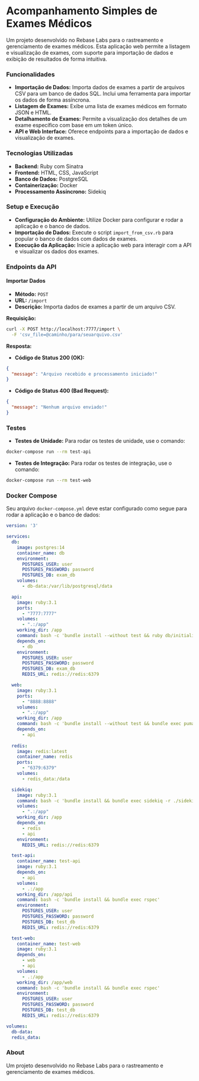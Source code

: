 # Acompanhamento Simples de Exames Médicos

Um projeto desenvolvido no Rebase Labs para o rastreamento e gerenciamento de exames médicos. Esta aplicação web permite a listagem e visualização de exames, com suporte para importação de dados e exibição de resultados de forma intuitiva.

### Funcionalidades

- **Importação de Dados:** Importa dados de exames a partir de arquivos CSV para um banco de dados SQL. Inclui uma ferramenta para importar os dados de forma assíncrona.
- **Listagem de Exames:** Exibe uma lista de exames médicos em formato JSON e HTML.
- **Detalhamento de Exames:** Permite a visualização dos detalhes de um exame específico com base em um token único.
- **API e Web Interface:** Oferece endpoints para a importação de dados e visualização de exames.

### Tecnologias Utilizadas

- **Backend:** Ruby com Sinatra
- **Frontend:** HTML, CSS, JavaScript
- **Banco de Dados:** PostgreSQL
- **Containerização:** Docker
- **Processamento Assíncrono:** Sidekiq

### Setup e Execução

- **Configuração do Ambiente:** Utilize Docker para configurar e rodar a aplicação e o banco de dados.
- **Importação de Dados:** Execute o script `import_from_csv.rb` para popular o banco de dados com dados de exames.
- **Execução da Aplicação:** Inicie a aplicação web para interagir com a API e visualizar os dados dos exames.

### Endpoints da API

#### Importar Dados

- **Método:** `POST`
- **URL:** `/import`
- **Descrição:** Importa dados de exames a partir de um arquivo CSV.

**Requisição:**

```bash
curl -X POST http://localhost:7777/import \
  -F 'csv_file=@caminho/para/seuarquivo.csv'
```

**Resposta:**

- **Código de Status 200 (OK):**

```json
{
  "message": "Arquivo recebido e processamento iniciado!"
}
```

- **Código de Status 400 (Bad Request):**

```json
{
  "message": "Nenhum arquivo enviado!"
}
```

### Testes

- **Testes de Unidade:** Para rodar os testes de unidade, use o comando:

```bash
docker-compose run --rm test-api
```

- **Testes de Integração:** Para rodar os testes de integração, use o comando:

```bash
docker-compose run --rm test-web
```

### Docker Compose

Seu arquivo `docker-compose.yml` deve estar configurado como segue para rodar a aplicação e o banco de dados:

```yaml
version: '3'

services:
  db:
    image: postgres:14
    container_name: db
    environment:
      POSTGRES_USER: user
      POSTGRES_PASSWORD: password
      POSTGRES_DB: exam_db
    volumes:
      - db-data:/var/lib/postgresql/data

  api:
    image: ruby:3.1
    ports:
      - "7777:7777"
    volumes:
      - ".:/app"
    working_dir: /app
    command: bash -c 'bundle install --without test && ruby db/initialize_db.rb && bundle exec puma -C puma_api.rb'
    depends_on:
      - db
    environment:
      POSTGRES_USER: user
      POSTGRES_PASSWORD: password
      POSTGRES_DB: exam_db
      REDIS_URL: redis://redis:6379

  web:
    image: ruby:3.1
    ports:
      - "8888:8888"
    volumes:
      - ".:/app"
    working_dir: /app
    command: bash -c 'bundle install --without test && bundle exec puma -C puma_web.rb'
    depends_on:
      - api
  
  redis:
    image: redis:latest
    container_name: redis
    ports:
      - "6379:6379"
    volumes:
      - redis_data:/data

  sidekiq:
    image: ruby:3.1
    command: bash -c 'bundle install && bundle exec sidekiq -r ./sidekiq/*.rb'
    volumes:
      - ".:/app"
    working_dir: /app
    depends_on:
      - redis
      - api
    environment:
      REDIS_URL: redis://redis:6379

  test-api:
    container_name: test-api
    image: ruby:3.1
    depends_on:
      - api
    volumes:
      - .:/app
    working_dir: /app/api
    command: bash -c 'bundle install && bundle exec rspec'
    environment:
      POSTGRES_USER: user
      POSTGRES_PASSWORD: password
      POSTGRES_DB: test_db
      REDIS_URL: redis://redis:6379

  test-web:
    container_name: test-web
    image: ruby:3.1
    depends_on:
      - web
      - api
    volumes:
      - .:/app
    working_dir: /app/web
    command: bash -c 'bundle install && bundle exec rspec'
    environment:
      POSTGRES_USER: user
      POSTGRES_PASSWORD: password
      POSTGRES_DB: test_db
      REDIS_URL: redis://redis:6379

volumes:
  db-data:
  redis_data:
```

### About

Um projeto desenvolvido no Rebase Labs para o rastreamento e gerenciamento de exames médicos.
